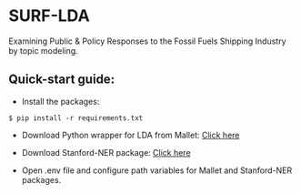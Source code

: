 # SURF-LDA
Examining Public & Policy Responses to the Fossil Fuels Shipping Industry by topic modeling.

## Quick-start guide:

- Install the packages:

```
$ pip install -r requirements.txt
```

- Download Python wrapper for LDA from Mallet: [Click here](http://mallet.cs.umass.edu/download.php)

- Download Stanford-NER package: [Click here](https://nlp.stanford.edu/software/CRF-NER.shtml#Download)

- Open .env file and configure path variables for Mallet and Stanford-NER packages.
